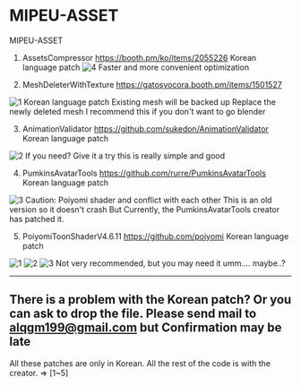 # MIPEU-ASSET
MIPEU-ASSET

1. AssetsCompressor
https://booth.pm/ko/items/2055226
Korean language patch
![4](https://user-images.githubusercontent.com/78684522/107145700-b77eb280-6986-11eb-9f8b-c83d01ebe5f8.png)
Faster and more convenient optimization

2. MeshDeleterWithTexture
https://gatosyocora.booth.pm/items/1501527

![1](https://user-images.githubusercontent.com/78684522/107145696-b51c5880-6986-11eb-822f-cdf7270c7d24.png)
Korean language patch
Existing mesh will be backed up
Replace the newly deleted mesh
I recommend this if you don't want to go blender

3. AnimationValidator
https://github.com/sukedon/AnimationValidator
Korean language patch

![2](https://user-images.githubusercontent.com/78684522/107145697-b6e61c00-6986-11eb-94ef-2debacaecc13.gif)
If you need?
Give it a try this is really simple and good

4. PumkinsAvatarTools
https://github.com/rurre/PumkinsAvatarTools
Korean language patch

![3](https://user-images.githubusercontent.com/78684522/107145698-b6e61c00-6986-11eb-83cc-0186b38d75dc.PNG)
Caution: Poiyomi shader and conflict with each other
This is an old version so it doesn't crash
But Currently, the PumkinsAvatarTools creator has patched it.

5. PoiyomiToonShaderV4.6.11
https://github.com/poiyomi
Korean language patch

![1](https://user-images.githubusercontent.com/78684522/107145590-0841db80-6986-11eb-8feb-b4228a5ff4ac.png)
![2](https://user-images.githubusercontent.com/78684522/107145591-0a0b9f00-6986-11eb-8d19-86c7d7117284.png)
![3](https://user-images.githubusercontent.com/78684522/107145592-0aa43580-6986-11eb-9186-9bae88b71685.gif)
Not very recommended, but you may need it
umm.... maybe..?

------------------------------------------
There is a problem with the Korean patch?
Or you can ask to drop the file.
Please send mail to alqgm199@gmail.com
but Confirmation may be late
------------------------------------------
All these patches are only in Korean.
All the rest of the code is with the creator. => [1~5]
